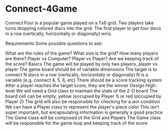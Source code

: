 # Connect-4Game
Connect Four is a popular game played on a 7x6 grid. Two players take turns dropping colored discs into the grid. The first player to get four discs in a row (vertically, horizontally or diagonally) wins.

Requirements
Some possible questions to ask:

What are the rules of the game?
What size is the grid?
How many players are there? Player vs Computer? Player vs Player?
Are we keeping track of the score?
Basics
The game will be played by only two players, player vs player
The game board should be of variable dimensions
The target is to connect N discs in a row (vertically, horizontally or diagonally)
N is a variable (e.g. connect 4, 5, 6, etc)
There should be a score tracking system
After a player reaches the target score, they are the winner
Design
High-level
We will need a Grid class to maintain the state of the 2-D board
The board cell can be empty, yellow (occupied by Player 1) or red (occupied by Player 2)
The grid will also be responsible for checking for a win condition
We can have a Player class to represent the player's piece color
This isn't super important, but encapsulating information is generally a good practice
The Game class will be composed of the Grid and Players
The Game class will be responsible for the game loop and keeping track of the score
